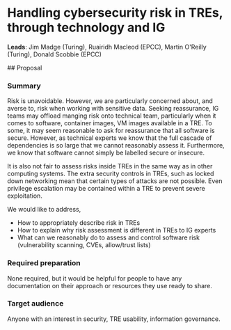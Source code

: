 # Handling cybersecurity risk in TREs, through technology and IG

**Leads**: Jim Madge (Turing), Ruairidh Macleod (EPCC), Martin O'Reilly (Turing), Donald Scobbie (EPCC)

## Proposal

### Summary

Risk is unavoidable.
However, we are particularly concerned about, and averse to, risk when working with sensitive data.
Seeking reassurance, IG teams may offload manging risk onto technical team, particularly when it comes to software, container images, VM images available in a TRE.
To some, it may seem reasonable to ask for reassurance that all software is secure.
However, as technical experts we know that the full cascade of dependencies is so large that we cannot reasonably assess it.
Furthermore, we know that software cannot simply be labelled secure or insecure.
 
It is also not fair to assess risks inside TREs in the same way as in other computing systems.
The extra security controls in TREs, such as locked down networking mean that certain types of attacks are not possible.
Even privilege escalation may be contained within a TRE to prevent severe exploitation.
 
We would like to address,
 
- How to appropriately describe risk in TREs
- How to explain why risk assessment is different in TREs to IG experts
- What can we reasonably do to assess and control software risk (vulnerability scanning, CVEs, allow/trust lists)

### Required preparation
None required, but it would be helpful for people to have any documentation on their approach or resources they use ready to share.

### Target audience
Anyone with an interest in security, TRE usability, information governance.